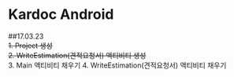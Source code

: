 # Kardoc Android
##17.03.23  
<del>1. Project 생성</del>  
<del>2. WriteEstimation(견적요청서) 액티비티 생성</del>  
3. Main 액티비티 채우기
4. WriteEstimation(견적요청서) 액티비티 채우기
